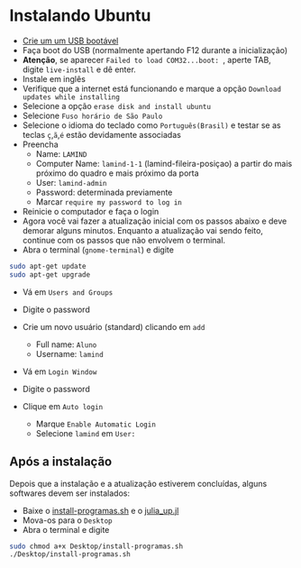 # Instalando Ubuntu

  - [Crie um um USB bootável](usb.md)
  - Faça boot do USB (normalmente apertando F12 durante a inicialização)
  - **Atenção**, se aparecer `Failed to load COM32...boot: `, aperte TAB, digite
   `live-install` e dê enter.
  - Instale em inglês
  - Verifique que a internet está funcionando e marque a opção `Download updates
   while installing`
  - Selecione a opção `erase disk and install ubuntu`
  - Selecione `Fuso horário de São Paulo`
  - Selecione o idioma do teclado como `Português(Brasil)` e testar se as teclas
   `ç`,`ã`,`é` estão devidamente associadas
  - Preencha
    - Name: `LAMIND`
    - Computer Name: `lamind-1-1` (lamind-fileira-posiçao) a partir do mais
    próximo do quadro e mais próximo da porta
    - User: `lamind-admin`
    - Password: determinada previamente
    - Marcar `require my password to log in`
  - Reinicie o computador e faça o login
  - Agora você vai fazer a atualização inicial com os passos abaixo
  e deve demorar alguns minutos.
  Enquanto a atualização vai sendo feito, continue com os passos que não
  envolvem o terminal.
  - Abra o terminal (`gnome-terminal`) e digite
````bash
sudo apt-get update
sudo apt-get upgrade
````
  - Vá em `Users and Groups`
  - Digite o password
  - Crie um novo usuário (standard) clicando em `add`
    - Full name: `Aluno`
    - Username: `lamind`


  - Vá em `Login Window`
  - Digite o password
  - Clique em `Auto login`
    - Marque `Enable Automatic Login`
    - Selecione `lamind` em `User:`

## Após a instalação

Depois que a instalação e a atualização estiverem concluídas, alguns
softwares devem ser instalados:

  - Baixe o
[install-programas.sh](https://ufpr-lamind.github.io/files/install-programas.sh)
 e o [julia_up.jl](https://ufpr-lamind.github.io/files/julia_up.jl)
  - Mova-os para o `Desktop`
  - Abra o terminal e digite
  ````bash
  sudo chmod a+x Desktop/install-programas.sh
  ./Desktop/install-programas.sh
  ````
